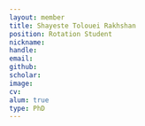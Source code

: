 ```yaml
---
layout: member
title: Shayeste Tolouei Rakhshan
position: Rotation Student
nickname: 
handle: 
email:
github: 
scholar: 
image:
cv: 
alum: true
type: PhD
---
```


